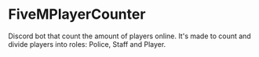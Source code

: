 # FiveMPlayerCounter
Discord bot that count the amount of players online. It's made to count and divide players into roles: Police, Staff and Player.
